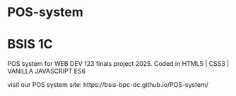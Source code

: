 # POS-system
<h1>BSIS 1C</h1>
<p>POS system for WEB DEV 123 finals project 2025. Coded in HTML5 | CSS3 | VANILLA JAVASCRIPT ES6</p>
visit our POS system site: https://bsis-bpc-dc.github.io/POS-system/
